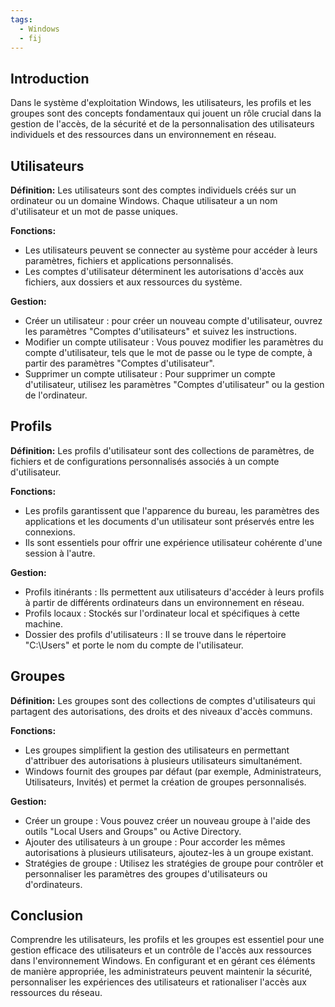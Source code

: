 ```yaml
---
tags:
  - Windows
  - fij
---
```


## Introduction 
Dans le système d'exploitation Windows, les utilisateurs, les profils et les groupes sont des concepts fondamentaux qui jouent un rôle crucial dans la gestion de l'accès, de la sécurité et de la personnalisation des utilisateurs individuels et des ressources dans un environnement en réseau.
## Utilisateurs 

**Définition:**
Les utilisateurs sont des comptes individuels créés sur un ordinateur ou un domaine Windows. Chaque utilisateur a un nom d'utilisateur et un mot de passe uniques. 

**Fonctions:** 
- Les utilisateurs peuvent se connecter au système pour accéder à leurs paramètres, fichiers et applications personnalisés. 
- Les comptes d'utilisateur déterminent les autorisations d'accès aux fichiers, aux dossiers et aux ressources du système. 

**Gestion:** 
- Créer un utilisateur : pour créer un nouveau compte d'utilisateur, ouvrez les paramètres "Comptes d'utilisateurs" et suivez les instructions. 
- Modifier un compte utilisateur : Vous pouvez modifier les paramètres du compte d'utilisateur, tels que le mot de passe ou le type de compte, à partir des paramètres "Comptes d'utilisateur". 
- Supprimer un compte utilisateur : Pour supprimer un compte d'utilisateur, utilisez les paramètres "Comptes d'utilisateur" ou la gestion de l'ordinateur.
## Profils 

**Définition:** 
Les profils d'utilisateur sont des collections de paramètres, de fichiers et de configurations personnalisés associés à un compte d'utilisateur. 

**Fonctions:** 
- Les profils garantissent que l'apparence du bureau, les paramètres des applications et les documents d'un utilisateur sont préservés entre les connexions. 
- Ils sont essentiels pour offrir une expérience utilisateur cohérente d'une session à l'autre. 

**Gestion:** 
- Profils itinérants : Ils permettent aux utilisateurs d'accéder à leurs profils à partir de différents ordinateurs dans un environnement en réseau. 
- Profils locaux : Stockés sur l'ordinateur local et spécifiques à cette machine. 
- Dossier des profils d'utilisateurs : Il se trouve dans le répertoire "C:\Users" et porte le nom du compte de l'utilisateur. 
## Groupes 

**Définition:** 
Les groupes sont des collections de comptes d'utilisateurs qui partagent des autorisations, des droits et des niveaux d'accès communs. 

**Fonctions:** 
- Les groupes simplifient la gestion des utilisateurs en permettant d'attribuer des autorisations à plusieurs utilisateurs simultanément. 
- Windows fournit des groupes par défaut (par exemple, Administrateurs, Utilisateurs, Invités) et permet la création de groupes personnalisés. 

**Gestion:** 
- Créer un groupe : Vous pouvez créer un nouveau groupe à l'aide des outils "Local Users and Groups" ou Active Directory. 
- Ajouter des utilisateurs à un groupe : Pour accorder les mêmes autorisations à plusieurs utilisateurs, ajoutez-les à un groupe existant. 
- Stratégies de groupe : Utilisez les stratégies de groupe pour contrôler et personnaliser les paramètres des groupes d'utilisateurs ou d'ordinateurs. 
## Conclusion 

Comprendre les utilisateurs, les profils et les groupes est essentiel pour une gestion efficace des utilisateurs et un contrôle de l'accès aux ressources dans l'environnement Windows. En configurant et en gérant ces éléments de manière appropriée, les administrateurs peuvent maintenir la sécurité, personnaliser les expériences des utilisateurs et rationaliser l'accès aux ressources du réseau.